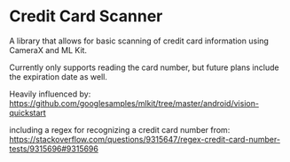 # Credit Card Scanner
A library that allows for basic scanning of credit card information using CameraX and ML Kit.

Currently only supports reading the card number, but future plans include the expiration date as well.

Heavily influenced by: https://github.com/googlesamples/mlkit/tree/master/android/vision-quickstart

including a regex for recognizing a credit card number from: https://stackoverflow.com/questions/9315647/regex-credit-card-number-tests/9315696#9315696